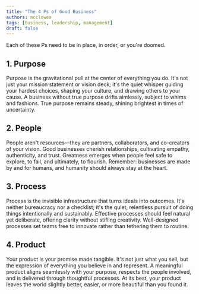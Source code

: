 ```yaml
---
title: "The 4 Ps of Good Business"
authors: mcclowes
tags: [business, leadership, management]
draft: false
---
```


Each of these Ps need to be in place, in order, or you're doomed. 

<!--truncate-->   

## 1. Purpose

Purpose is the gravitational pull at the center of everything you do. It's not just your mission statement or vision deck; it's the quiet whisper guiding your hardest choices, shaping your culture, and drawing others to your cause. A business without true purpose drifts aimlessly, subject to whims and fashions. True purpose remains steady, shining brightest in times of uncertainty.

## 2. People

People aren't resources—they are partners, collaborators, and co-creators of your vision. Good businesses cherish relationships, cultivating empathy, authenticity, and trust. Greatness emerges when people feel safe to explore, to fail, and ultimately, to flourish. Remember: businesses are made by and for humans, and humanity should always stay at the heart.

## 3. Process

Process is the invisible infrastructure that turns ideals into outcomes. It's neither bureaucracy nor a checklist; it's the quiet, relentless pursuit of doing things intentionally and sustainably. Effective processes should feel natural yet deliberate, offering clarity without stifling creativity. Well-designed processes set teams free to innovate rather than tethering them to routine.

## 4. Product

Your product is your promise made tangible. It's not just what you sell, but the expression of everything you believe in and represent. A meaningful product aligns seamlessly with your purpose, respects the people involved, and is delivered through thoughtful processes. At its best, your product leaves the world slightly better, easier, or more beautiful than you found it.